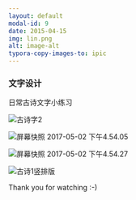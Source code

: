 ```yaml
---
layout: default
modal-id: 9
date: 2015-04-15
img: lin.png
alt: image-alt
typora-copy-images-to: ipic
---
```


### 文字设计



日常古诗文字小练习





![古诗字2](http://ww2.sinaimg.cn/large/006tNc79gy1ff79dc9osdj30jq0da1a5.jpg)



![屏幕快照 2017-05-02 下午4.54.05](http://ww2.sinaimg.cn/large/006tNc79gy1ff79doqq0ij30jq0p4tar.jpg)



![屏幕快照 2017-05-02 下午4.54.27](http://ww3.sinaimg.cn/large/006tNc79gy1ff79dsu1ddj30jq0rstcj.jpg)



![古诗1竖排版](http://ww3.sinaimg.cn/large/006tNc79gy1ff79e30y5rj30jq0dp1ac.jpg)





Thank you for watching  :-)

